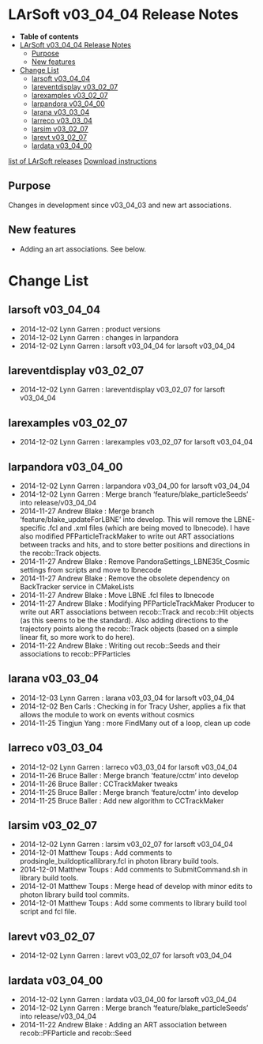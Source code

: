 LArSoft v03_04_04 Release Notes
======================================================================

-   **Table of contents**
-   [LArSoft v03_04_04 Release Notes](#LArSoft-v03_04_04-Release-Notes)
    -   [Purpose](#Purpose)
    -   [New features](#New-features)
-   [Change List](#Change-List)
    -   [larsoft v03_04_04](#larsoft-v03_04_04)
    -   [lareventdisplay v03_02_07](#lareventdisplay-v03_02_07)
    -   [larexamples v03_02_07](#larexamples-v03_02_07)
    -   [larpandora v03_04_00](#larpandora-v03_04_00)
    -   [larana v03_03_04](#larana-v03_03_04)
    -   [larreco v03_03_04](#larreco-v03_03_04)
    -   [larsim v03_02_07](#larsim-v03_02_07)
    -   [larevt v03_02_07](#larevt-v03_02_07)
    -   [lardata v03_04_00](#lardata-v03_04_00)

[list of LArSoft releases](LArSoft_release_list)
[Download instructions](http://scisoft.fnal.gov/scisoft/bundles/larsoft/v03_04_04/larsoft-v03_04_04.html)

Purpose
--------------------

Changes in development since v03_04_03 and new art associations.

New features
------------------------------

-   Adding an art associations. See below.

Change List
============================

larsoft v03_04_04
------------------------------------------

-   2014-12-02 Lynn Garren : product versions
-   2014-12-02 Lynn Garren : changes in larpandora
-   2014-12-02 Lynn Garren : larsoft v03_04_04 for larsoft v03_04_04

lareventdisplay v03_02_07
----------------------------------------------------------

-   2014-12-02 Lynn Garren : lareventdisplay v03_02_07 for larsoft v03_04_04

larexamples v03_02_07
--------------------------------------------------

-   2014-12-02 Lynn Garren : larexamples v03_02_07 for larsoft v03_04_04

larpandora v03_04_00
------------------------------------------------

-   2014-12-02 Lynn Garren : larpandora v03_04_00 for larsoft v03_04_04
-   2014-12-02 Lynn Garren : Merge branch ‘feature/blake_particleSeeds’ into release/v03_04_04
-   2014-11-27 Andrew Blake : Merge branch ‘feature/blake_updateForLBNE’ into develop. This will remove the LBNE-specific .fcl and .xml files (which are being moved to lbnecode). I have also modified PFParticleTrackMaker to write out ART associations between tracks and hits, and to store better positions and directions in the recob::Track objects.
-   2014-11-27 Andrew Blake : Remove PandoraSettings_LBNE35t_Cosmic settings from scripts and move to lbnecode
-   2014-11-27 Andrew Blake : Remove the obsolete dependency on BackTracker service in CMakeLists
-   2014-11-27 Andrew Blake : Move LBNE .fcl files to lbnecode
-   2014-11-27 Andrew Blake : Modifying PFParticleTrackMaker Producer to write out ART associations between recob::Track and recob::Hit objects (as this seems to be the standard). Also adding directions to the trajectory points along the recob::Track objects (based on a simple linear fit, so more work to do here).
-   2014-11-22 Andrew Blake : Writing out recob::Seeds and their associations to recob::PFParticles

larana v03_03_04
----------------------------------------

-   2014-12-03 Lynn Garren : larana v03_03_04 for larsoft v03_04_04
-   2014-12-02 Ben Carls : Checking in for Tracy Usher, applies a fix that allows the module to work on events without cosmics
-   2014-11-25 Tingjun Yang : more FindMany out of a loop, clean up code

larreco v03_03_04
------------------------------------------

-   2014-12-02 Lynn Garren : larreco v03_03_04 for larsoft v03_04_04
-   2014-11-26 Bruce Baller : Merge branch ‘feature/cctm’ into develop
-   2014-11-26 Bruce Baller : CCTrackMaker tweaks
-   2014-11-25 Bruce Baller : Merge branch ‘feature/cctm’ into develop
-   2014-11-25 Bruce Baller : Add new algorithm to CCTrackMaker

larsim v03_02_07
----------------------------------------

-   2014-12-02 Lynn Garren : larsim v03_02_07 for larsoft v03_04_04
-   2014-12-01 Matthew Toups : Add comments to prodsingle_buildopticallibrary.fcl in photon library build tools.
-   2014-12-01 Matthew Toups : Add comments to SubmitCommand.sh in library build tools.
-   2014-12-01 Matthew Toups : Merge head of develop with minor edits to photon library build tool commits.
-   2014-12-01 Matthew Toups : Add some comments to library build tool script and fcl file.

larevt v03_02_07
----------------------------------------

-   2014-12-02 Lynn Garren : larevt v03_02_07 for larsoft v03_04_04

lardata v03_04_00
------------------------------------------

-   2014-12-02 Lynn Garren : lardata v03_04_00 for larsoft v03_04_04
-   2014-12-02 Lynn Garren : Merge branch ‘feature/blake_particleSeeds’ into release/v03_04_04
-   2014-11-22 Andrew Blake : Adding an ART association between recob::PFParticle and recob::Seed
